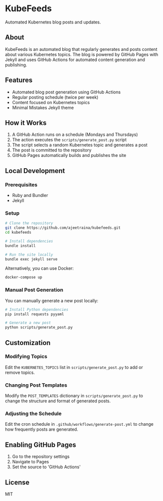 # KubeFeeds

Automated Kubernetes blog posts and updates.

## About

KubeFeeds is an automated blog that regularly generates and posts content about various Kubernetes topics. The blog is powered by GitHub Pages with Jekyll and uses GitHub Actions for automated content generation and publishing.

## Features

- Automated blog post generation using GitHub Actions
- Regular posting schedule (twice per week)
- Content focused on Kubernetes topics
- Minimal Mistakes Jekyll theme

## How it Works

1. A GitHub Action runs on a schedule (Mondays and Thursdays)
2. The action executes the `scripts/generate_post.py` script
3. The script selects a random Kubernetes topic and generates a post
4. The post is committed to the repository
5. GitHub Pages automatically builds and publishes the site

## Local Development

### Prerequisites

- Ruby and Bundler
- Jekyll

### Setup

```bash
# Clone the repository
git clone https://github.com/ajeetraina/kubefeeds.git
cd kubefeeds

# Install dependencies
bundle install

# Run the site locally
bundle exec jekyll serve
```

Alternatively, you can use Docker:

```bash
docker-compose up
```

### Manual Post Generation

You can manually generate a new post locally:

```bash
# Install Python dependencies
pip install requests pyyaml

# Generate a new post
python scripts/generate_post.py
```

## Customization

### Modifying Topics

Edit the `KUBERNETES_TOPICS` list in `scripts/generate_post.py` to add or remove topics.

### Changing Post Templates

Modify the `POST_TEMPLATES` dictionary in `scripts/generate_post.py` to change the structure and format of generated posts.

### Adjusting the Schedule

Edit the cron schedule in `.github/workflows/generate-post.yml` to change how frequently posts are generated.

## Enabling GitHub Pages

1. Go to the repository settings
2. Navigate to Pages
3. Set the source to 'GitHub Actions'

## License

MIT
